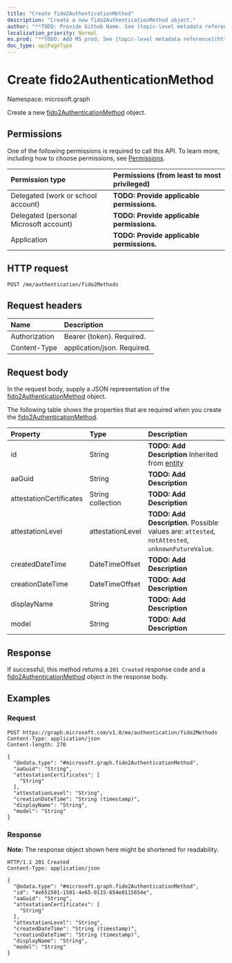 ```yaml
---
title: "Create fido2AuthenticationMethod"
description: "Create a new fido2AuthenticationMethod object."
author: "**TODO: Provide Github Name. See [topic-level metadata reference](https://msgo.azurewebsites.net/add/document/guidelines/metadata.html#topic-level-metadata)**"
localization_priority: Normal
ms.prod: "**TODO: Add MS prod. See [topic-level metadata reference](https://msgo.azurewebsites.net/add/document/guidelines/metadata.html#topic-level-metadata)**"
doc_type: apiPageType
---
```


# Create fido2AuthenticationMethod
Namespace: microsoft.graph



Create a new [fido2AuthenticationMethod](../resources/fido2authenticationmethod.md) object.

## Permissions
One of the following permissions is required to call this API. To learn more, including how to choose permissions, see [Permissions](/graph/permissions-reference).

|Permission type|Permissions (from least to most privileged)|
|:---|:---|
|Delegated (work or school account)|**TODO: Provide applicable permissions.**|
|Delegated (personal Microsoft account)|**TODO: Provide applicable permissions.**|
|Application|**TODO: Provide applicable permissions.**|

## HTTP request

<!-- {
  "blockType": "ignored"
}
-->
``` http
POST /me/authentication/fido2Methods
```

## Request headers
|Name|Description|
|:---|:---|
|Authorization|Bearer {token}. Required.|
|Content-Type|application/json. Required.|

## Request body
In the request body, supply a JSON representation of the [fido2AuthenticationMethod](../resources/fido2authenticationmethod.md) object.

The following table shows the properties that are required when you create the [fido2AuthenticationMethod](../resources/fido2authenticationmethod.md).

|Property|Type|Description|
|:---|:---|:---|
|id|String|**TODO: Add Description** Inherited from [entity](../resources/entity.md)|
|aaGuid|String|**TODO: Add Description**|
|attestationCertificates|String collection|**TODO: Add Description**|
|attestationLevel|attestationLevel|**TODO: Add Description**. Possible values are: `attested`, `notAttested`, `unknownFutureValue`.|
|createdDateTime|DateTimeOffset|**TODO: Add Description**|
|creationDateTime|DateTimeOffset|**TODO: Add Description**|
|displayName|String|**TODO: Add Description**|
|model|String|**TODO: Add Description**|



## Response

If successful, this method returns a `201 Created` response code and a [fido2AuthenticationMethod](../resources/fido2authenticationmethod.md) object in the response body.

## Examples

### Request
<!-- {
  "blockType": "request",
  "name": "create_fido2authenticationmethod_from_"
}
-->
``` http
POST https://graph.microsoft.com/v1.0/me/authentication/fido2Methods
Content-Type: application/json
Content-length: 270

{
  "@odata.type": "#microsoft.graph.fido2AuthenticationMethod",
  "aaGuid": "String",
  "attestationCertificates": [
    "String"
  ],
  "attestationLevel": "String",
  "creationDateTime": "String (timestamp)",
  "displayName": "String",
  "model": "String"
}
```


### Response
**Note:** The response object shown here might be shortened for readability.
<!-- {
  "blockType": "response",
  "truncated": true,
  "@odata.type": "microsoft.graph.fido2AuthenticationMethod"
}
-->
``` http
HTTP/1.1 201 Created
Content-Type: application/json

{
  "@odata.type": "#microsoft.graph.fido2AuthenticationMethod",
  "id": "4e651501-1501-4e65-0115-654e0115654e",
  "aaGuid": "String",
  "attestationCertificates": [
    "String"
  ],
  "attestationLevel": "String",
  "createdDateTime": "String (timestamp)",
  "creationDateTime": "String (timestamp)",
  "displayName": "String",
  "model": "String"
}
```

